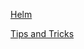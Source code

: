 [Helm](https://helm.sh/docs/)
</br>

[Tips and Tricks](https://github.com/amitk030/CKAD-exercises-and-solutions/blob/master/tips_and_tricks.md)